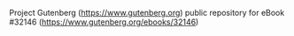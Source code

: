 Project Gutenberg (https://www.gutenberg.org) public repository for eBook #32146 (https://www.gutenberg.org/ebooks/32146)
